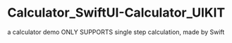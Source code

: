 # Calculator_SwiftUI-Calculator_UIKIT
a calculator demo ONLY SUPPORTS single step calculation, made by Swift
